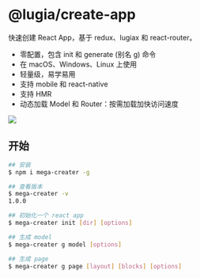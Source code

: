 # @lugia/create-app

快速创建 React App，基于 redux、lugiax 和 react-router。

- 零配置，包含 init 和 generate (别名 g) 命令
- 在 macOS、Windows、Linux 上使用
- 轻量级，易学易用
- 支持 mobile 和 react-native
- 支持 HMR
- 动态加载 Model 和 Router：按需加载加快访问速度

![](2018-06-07-11-36-43.png)

## 开始

```bash
## 安装
$ npm i mega-creater -g

## 查看版本
$ mega-creater -v
1.0.0

## 初始化一个 react app
$ mega-creater init [dir] [options]

## 生成 model
$ mega-creater g model [options]

## 生成 page
$ mega-creater g page [layout] [blocks] [options]
```
